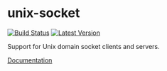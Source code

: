 # unix-socket

[![Build Status](https://travis-ci.org/rust-lang-nursery/unix-socket.svg?branch=master)](https://travis-ci.org/rust-lang-nursery/unix-socket) [![Latest Version](https://img.shields.io/crates/v/unix_socket.svg)](https://crates.io/crates/unix_socket)

Support for Unix domain socket clients and servers.

[Documentation](https://doc.rust-lang.org/unix-socket/doc/v0.4.5/unix_socket)
